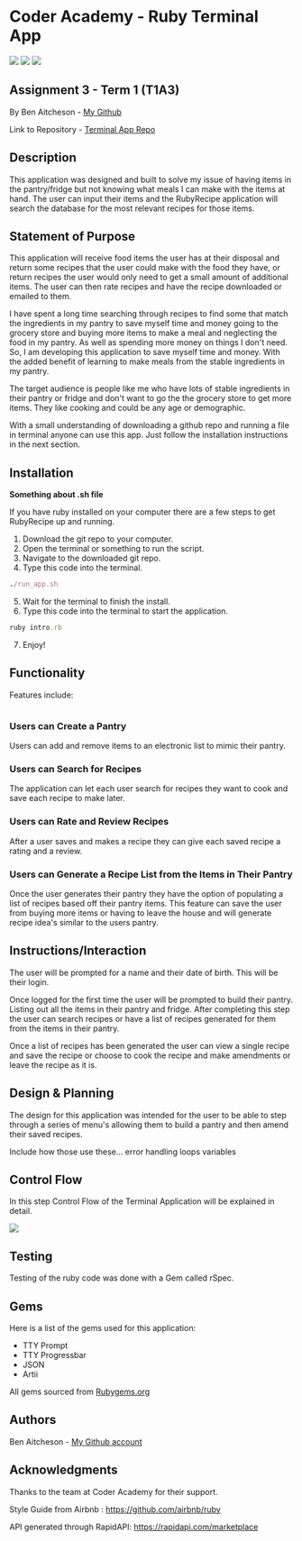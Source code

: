 # Coder Academy - Ruby Terminal App

<img src="https://img.shields.io/tokei/lines/github/benaitcheson/terminal-app?style=flat-square">
<img src="https://img.shields.io/github/languages/top/benaitcheson/terminal-app?style=flat-square">
<img src="https://img.shields.io/github/repo-size/benaitcheson/terminal-app?style=flat-square">

## Assignment 3 - Term 1 (T1A3)

By Ben Aitcheson - [My Github][1]

Link to Repository - [Terminal App Repo][2]


## Description
This application was designed and built to solve my issue of having items in the pantry/fridge but not knowing what meals I can make with the items at hand. The user can input their items and the RubyRecipe application will search the database for the most relevant recipes for those items.

## Statement of Purpose
This application will receive food items the user has at their disposal and return some recipes that the user could make with the food they have, or return recipes the user would only need to get a small amount of additional items. The user can then rate recipes and have the recipe downloaded or emailed to them.

I have spent a long time searching through recipes to find some that match the ingredients in my pantry to save myself time and money going to the grocery store and buying more items to make a meal and neglecting the food in my pantry. As well as spending more money on things I don't need. So, I am developing this application to save myself time and money. With the added benefit of learning to make meals from the stable ingredients in my pantry.

The target audience is people like me who have lots of stable ingredients in their pantry or fridge and don't want to go the the grocery store to get more items. They like cooking and could be any age or demographic.

With a small understanding of downloading a github repo and running a file in terminal anyone can use this app. Just follow the installation instructions in the next section.

## Installation

**Something about .sh file**

If you have ruby installed on your computer there are a few steps to get RubyRecipe up and running.

1. Download the git repo to your computer.
2. Open the terminal or something to run the script.
3. Navigate to the downloaded git repo.
4. Type this code into the terminal.

```ruby
./run_app.sh
```

5. Wait for the terminal to finish the install.
6. Type this code into the terminal to start the application.

```ruby
ruby intro.rb
```

7. Enjoy!

## Functionality
Features include:

<img src="">


### Users can Create a Pantry
Users can add and remove items to an electronic list to mimic their pantry. 

### Users can Search for Recipes
The application can let each user search for recipes they want to cook and save each recipe to make later.

### Users can Rate and Review Recipes
After a user saves and makes a recipe they can give each saved recipe a rating and a review. 

### Users can Generate a Recipe List from the Items in Their Pantry
Once the user generates their pantry they have the option of populating a list of recipes based off their pantry items. This feature can save the user from buying more items or having to leave the house and will generate recipe idea's similar to the users pantry.


## Instructions/Interaction
The user will be prompted for a name and their date of birth. This will be their login.

Once logged for the first time the user will be prompted to build their pantry. Listing out all the items in their pantry and fridge. After completing this step the user can search recipes or have a list of recipes generated for them from the items in their pantry.

Once a list of recipes has been generated the user can view a single recipe and save the recipe or choose to cook the recipe and make amendments or leave the recipe as it is.

## Design & Planning
The design for this application was intended for the user to be able to step through a series of menu's allowing them to build a pantry and then amend their saved recipes.

Include how those use these...
error handling
loops
variables

## Control Flow
In this step Control Flow of the Terminal Application will be explained in detail.




<img src="../terminal-app/flowchart.png">




## Testing
Testing of the ruby code was done with a Gem called rSpec. 

## Gems
Here is a list of the gems used for this application:

- TTY Prompt
- TTY Progressbar
- JSON
- Artii

All gems sourced from [Rubygems.org][3]

## Authors
Ben Aitcheson - [My Github account][1]

## Acknowledgments
Thanks to the team at Coder Academy for their support.

Style Guide from Airbnb : https://github.com/airbnb/ruby

API generated through RapidAPI: https://rapidapi.com/marketplace

[1]: https://github.com/benaitcheson
[2]: https://github.com/benaitcheson/terminal-app/
[3]: https://rubygems.org/